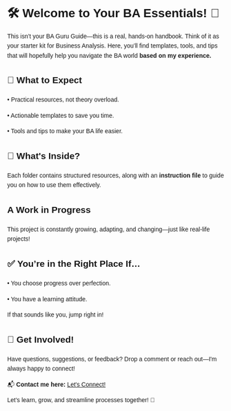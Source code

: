<!DOCTYPE html>
<html lang="en">
<head>
  <meta charset="UTF-8">
  <meta name="viewport" content="width=device-width, initial-scale=1.0">
</head>
<body style="font-family: Arial, sans-serif; line-height: 1.6;">
  <h1>🛠️ Welcome to Your BA Essentials! 🚀</h1>
  <p>This isn’t your BA Guru Guide—this is a real, hands-on handbook. Think of it as your starter kit for Business Analysis. Here, you’ll find templates, tools, and tips that will hopefully help you navigate the BA world <strong>based on my experience.</strong></p>
  <h2>📌 What to Expect</h2>
<p>• Practical resources, not theory overload.</p>
<p>• Actionable templates to save you time.</p>
<p>• Tools and tips to make your BA life easier.</p>
  <h2>📂 What's Inside?</h2>
  <p>Each folder contains structured resources, along with an <strong>instruction file</strong> to guide you on how to use them effectively.</p>
  <h2>A Work in Progress</h2>
<p>This project is constantly growing, adapting, and changing—just like real-life projects!</p>
<h2>✅ You’re in the Right Place If…</h2>
<p>• You choose progress over perfection.</p>
<p>• You have a learning attitude.</p>
<p>If that sounds like you, jump right in! </p>
  <h2>🚀 Get Involved!</h2>
  <p>Have questions, suggestions, or feedback? Drop a comment or reach out—I'm always happy to connect!</p>
  <p>📬 <strong>Contact me here:</strong> <a href="https://www.linkedin.com/in/danamena/" target="_blank">Let's Connect!</a></p>
  <p>Let’s learn, grow, and streamline processes together! 🚀</p>
</body>
</html>
